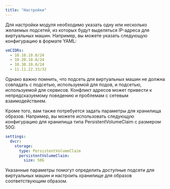 ```yaml
---
title: "Настройки"
---
```


Для настройки модуля необходимо указать одну или несколько желаемых подсетей, из которых будут выделяться IP-адреса для виртуальных машин. Например, вы можете указать следующую конфигурацию в формате YAML:

```yaml
vmCIDRs:
  - 10.10.10.0/24
  - 10.20.10.0/24
  - 10.30.10.0/24
  - 11.11.22.33/32
```

Однако важно помнить, что подсеть для виртуальных машин не должна совпадать с подсетью, используемой для подов, и подсетью, используемой для сервисов. Конфликт адресов может привести к непредсказуемому поведению и проблемам с сетевым взаимодействием.

Кроме того, вам также потребуется задать параметры для хранилища образов. Например, вы можете использовать следующую конфигурацию для хранилища типа PersistentVolumeClaim с размером 50G:

```yaml
settings:
  dvcr:
    storage:
      type: PersistentVolumeClaim
      persistentVolumeClaim:
        size: 50G
```

Указанные параметры помогут определить доступные подсети для виртуальных машин и настроить хранилище для образов соответствующим образом.
